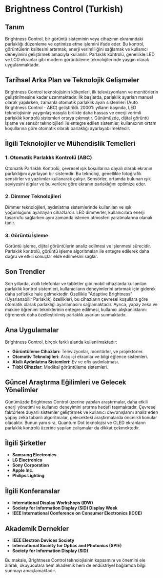 # Brightness Control (Turkish)

## Tanım
Brightness Control, bir görüntü sisteminin veya cihazının ekranındaki parlaklığı düzenleme ve optimize etme işlemini ifade eder. Bu kontrol, görüntülerin kalitesini artırmak, enerji verimliliğini sağlamak ve kullanıcı deneyimini geliştirmek amacıyla kullanılır. Parlaklık kontrolü, genellikle LED ve LCD ekranlar gibi modern görüntüleme teknolojilerinde yaygın olarak uygulanmaktadır.

## Tarihsel Arka Plan ve Teknolojik Gelişmeler
Brightness Control teknolojisinin kökenleri, ilk televizyonların ve monitörlerin geliştirilmesine kadar uzanmaktadır. İlk başlarda, parlaklık ayarları manuel olarak yapılırken, zamanla otomatik parlaklık ayarı sistemleri (Auto Brightness Control - ABC) geliştirildi. 2000'li yılların başında, LED teknolojisinin yaygınlaşmasıyla birlikte daha hassas ve enerji verimli parlaklık kontrolü sistemleri ortaya çıkmıştır. Günümüzde, dijital görüntü işleme ve sensör teknolojileri ile entegre edilen sistemler, kullanıcının ortam koşullarına göre otomatik olarak parlaklığı ayarlayabilmektedir.

## İlgili Teknolojiler ve Mühendislik Temelleri
### 1. Otomatik Parlaklık Kontrolü (ABC)
Otomatik Parlaklık Kontrolü, çevresel ışık koşullarına dayalı olarak ekranın parlaklığını ayarlayan bir sistemdir. Bu teknoloji, genellikle fotoğrafik sensörler ve yazılımlar kullanarak çalışır. Sensörler, ortamda bulunan ışık seviyesini algılar ve bu verilere göre ekranın parlaklığını optimize eder.

### 2. Dimmer Teknolojileri
Dimmer teknolojileri, aydınlatma sistemlerinde kullanılan ve ışık yoğunluğunu ayarlayan cihazlardır. LED dimmerler, kullanıcılara enerji tasarrufu sağlarken aynı zamanda istenen atmosferi yaratmalarına olanak tanır. 

### 3. Görüntü İşleme
Görüntü işleme, dijital görüntülerin analiz edilmesi ve işlenmesi sürecidir. Parlaklık kontrolü, görüntü işleme algoritmaları ile entegre edilerek daha doğru ve etkili sonuçlar elde edilmesini sağlar.

## Son Trendler
Son yıllarda, akıllı telefonlar ve tabletler gibi mobil cihazlarda kullanılan parlaklık kontrol sistemleri, kullanıcıların deneyimlerini artırmak için giderek daha sofistike hale gelmektedir. Özellikle "Adaptive Brightness" (Uyarlanabilir Parlaklık) özellikleri, bu cihazların çevresel koşullara göre otomatik olarak parlaklığı ayarlamasını sağlamaktadır. Ayrıca, yapay zeka ve makine öğrenimi tekniklerinin entegre edilmesi, kullanıcı alışkanlıklarını öğrenerek daha özelleştirilmiş parlaklık ayarları sunmaktadır.

## Ana Uygulamalar
Brightness Control, birçok farklı alanda kullanılmaktadır:
- **Görüntüleme Cihazları:** Televizyonlar, monitörler, ve projektörler.
- **Otomotiv Teknolojileri:** Araç içi ekranlar ve bilgi eğlence sistemleri.
- **Akıllı Aydınlatma Sistemleri:** Ev ve ofis aydınlatması.
- **Tıbbi Cihazlar:** Medikal görüntüleme sistemleri.

## Güncel Araştırma Eğilimleri ve Gelecek Yönelimler
Günümüzde Brightness Control üzerine yapılan araştırmalar, daha etkili enerji yönetimi ve kullanıcı deneyimini artırma hedefi taşımaktadır. Çevresel faktörlere duyarlı sistemler geliştirmek ve kullanıcı davranışlarını analiz eden yapay zeka tabanlı algoritmalar, gelecekteki araştırmalarda öncelikli konular olacaktır. Bunun yanı sıra, Quantum Dot teknolojisi ve OLED ekranların parlaklık kontrolü üzerine yapılan çalışmalar da dikkat çekmektedir.

## İlgili Şirketler
- **Samsung Electronics**
- **LG Electronics**
- **Sony Corporation**
- **Apple Inc.**
- **Philips Lighting**

## İlgili Konferanslar
- **International Display Workshops (IDW)**
- **Society for Information Display (SID) Display Week**
- **IEEE International Conference on Consumer Electronics (ICCE)**

## Akademik Dernekler
- **IEEE Electron Devices Society**
- **International Society for Optics and Photonics (SPIE)**
- **Society for Information Display (SID)**

Bu makale, Brightness Control teknolojisinin kapsamını ve önemini ele alarak, okuyuculara hem akademik hem de endüstriyel bağlamda bilgi sunmayı amaçlamaktadır.